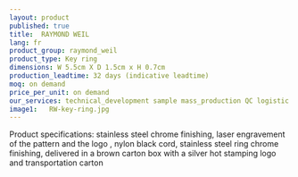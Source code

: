```yaml
---
layout: product
published: true
title:  RAYMOND WEIL
lang: fr
product_group: raymond_weil
product_type: Key ring
dimensions: W 5.5cm X D 1.5cm x H 0.7cm
production_leadtime: 32 days (indicative leadtime)
moq: on demand
price_per_unit: on demand
our_services: technical_development sample mass_production QC logistic shipping
image1:   RW-key-ring.jpg
---
```

Product specifications: stainless steel chrome finishing, laser engravement of the pattern and the logo , nylon black cord, stainless steel ring chrome finishing, delivered in a brown carton box with a silver hot stamping logo and transportation carton						

